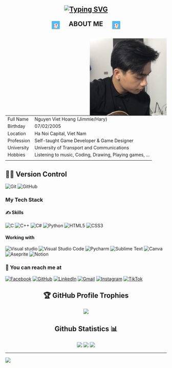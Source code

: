 ##

## <p align="center"> [![Typing SVG](https://readme-typing-svg.demolab.com?font=Pixelify+Sans&size=27&duration=3500&pause=749&color=60B5FF&vCenter=true&multiline=true&width=580&height=75&lines=%F0%9F%83%8F+Jack+of+some+trades%2C+master+of+none+%F0%9F%83%8F;%E2%9C%A8+But+give+me+a+keyboard+and+we%E2%80%99ll+see+%3AD+%E2%9C%A8)](https://git.io/typing-svg) </p>

<p align="center">
  <img src="images/Nintendo Mario GIF.gif" width="25" height="25" style="vertical-align: middle; margin-right: 10px;" />
  <strong><span style="font-size: 20px;"> &nbsp;&nbsp; ABOUT ME &nbsp;&nbsp; </span></strong>
  <img src="images/Nintendo Mario GIF.gif" width="25" height="25" style="vertical-align: middle; margin-left: 10px;" />
</p>

##

<img align="right" src="NVH.png" width=240>

| | |
| - | - |
|Full Name      |Nguyen Viet Hoang (Jimmie/Hary)|
|Birthday       | 07/02/2005 |
|Location           | Ha Noi Capital, Viet Nam|
|Profession     | Self-taught Game Developer & Game Designer|
|University |    University of Transport and Communications|
|Hobbies         | Listening to music, Coding, Drawing, Playing games, ...   |
| | |


##

## 👨‍💻 Version Control
![Git](https://img.shields.io/static/v1?style=for-the-badge&message=Git&color=F05032&logo=Git&logoColor=FFFFFF&label=)
![GitHub](https://img.shields.io/badge/github-%23121011.svg?style=for-the-badge&logo=github&logoColor=white)

### My Tech Stack
#### ✍️ Skills
![C](https://img.shields.io/static/v1?style=for-the-badge&message=C&color=222222&logo=C&logoColor=A8B9CC&label=)
![C++](https://img.shields.io/static/v1?style=for-the-badge&message=C%2B%2B&color=00599C&logo=C%2B%2B&logoColor=FFFFFF&label=)
![C#](https://img.shields.io/badge/c%23-%23239120.svg?style=for-the-badge&logo=c-sharp&logoColor=white)
![Python](https://img.shields.io/static/v1?style=for-the-badge&message=Python&color=3776AB&logo=Python&logoColor=FFFFFF&label=)
![HTML5](https://img.shields.io/static/v1?style=for-the-badge&message=HTML5&color=E34F26&logo=HTML5&logoColor=FFFFFF&label=)
![CSS3](https://img.shields.io/static/v1?style=for-the-badge&message=CSS3&color=1572B6&logo=CSS3&logoColor=FFFFFF&label=)

#### Working with
![Visual studio](https://img.shields.io/badge/Visual%20studio-2A1B3F?logo=visual+studio&logoColor=975fdc&style=for-the-badge)
![Visual Studio Code](https://img.shields.io/badge/Visual%20Studio%20Code-0078d7.svg?style=for-the-badge&logo=visual-studio-code&logoColor=white)
![Pycharm](https://img.shields.io/badge/pycharm-000000.svg?style=for-the-badge&logo=pycharm&logoColor=white)
![Sublime Text](https://img.shields.io/badge/sublime_text-%23575757.svg?style=for-the-badge&logo=sublime-text&logoColor=important)
![Canva](https://img.shields.io/badge/Canva-%2300C4CC.svg?style=for-the-badge&logo=Canva&logoColor=white)
![Aseprite](https://img.shields.io/badge/Aseprite-FFFFFF?style=for-the-badge&logo=Aseprite&logoColor=#7D929E)
![Notion](https://img.shields.io/badge/Notion-%23000000.svg?style=for-the-badge&logo=notion&logoColor=white)

### 🥰 You can reach me at
[![Facebook](https://img.shields.io/badge/Facebook-%231877F2.svg?style=for-the-badge&logo=Facebook&logoColor=white)](https://www.facebook.com/huang.high.3/)
[![GitHub](https://img.shields.io/badge/github-%23121011.svg?style=for-the-badge&logo=github&logoColor=white)](https://github.com/NguyenVietHoang725)
[![LinkedIn](https://img.shields.io/badge/linkedin-%230077B5.svg?style=for-the-badge&logo=linkedin&logoColor=white)](https://www.linkedin.com/in/nguyen-viet-hoang-7a705b315/)
[![Gmail](https://img.shields.io/badge/Gmail-D14836?style=for-the-badge&logo=gmail&logoColor=white)](mailto:hoangnv725@gmail.com)
[![Instagram](https://img.shields.io/badge/Instagram-%23E4405F.svg?style=for-the-badge&logo=Instagram&logoColor=white)](https://www.instagram.com/__ng.naoh/)
[![TikTok](https://img.shields.io/badge/TikTok-%23000000.svg?style=for-the-badge&logo=TikTok&logoColor=white)](https://www.tiktok.com/@huanghigh)

##

## <p align="center"> 🏆 GitHub Profile Trophies</p>

<p align="center">
  
<img src="https://github-profile-trophy.vercel.app/?username=NguyenVietHoang725&theme=algolia&no-frame=false&no-bg=false&margin-w=4">
</p>

##
## <p align="center">Github Statistics 📊</p>

<div align="center">
<img height="125px" src="https://github-readme-stats.vercel.app/api?username=NguyenVietHoang725&theme=algolia&hide_border=false&include_all_commits=false&count_private=false" />
<img height="125px" src="https://github-readme-streak-stats.herokuapp.com/?user=NguyenVietHoang725&theme=algolia&hide_border=false" />
<img height="120px" src="https://github-readme-stats.vercel.app/api/top-langs/?username=NguyenVietHoang725&theme=algolia&hide_border=false&include_all_commits=false&count_private=false&layout=compact" />
</div>

---
[![](https://visitcount.itsvg.in/api?id=NguyenVietHoang725&icon=5&color=1)](https://visitcount.itsvg.in)

<!-- Proudly created with GPRM ( https://gprm.itsvg.in ) -->

<!---
NguyenVietHoang725/NguyenVietHoang725 is a ✨ special ✨ repository because its `README.md` (this file) appears on your GitHub profile.
You can click the Preview link to take a look at your changes.
--->
